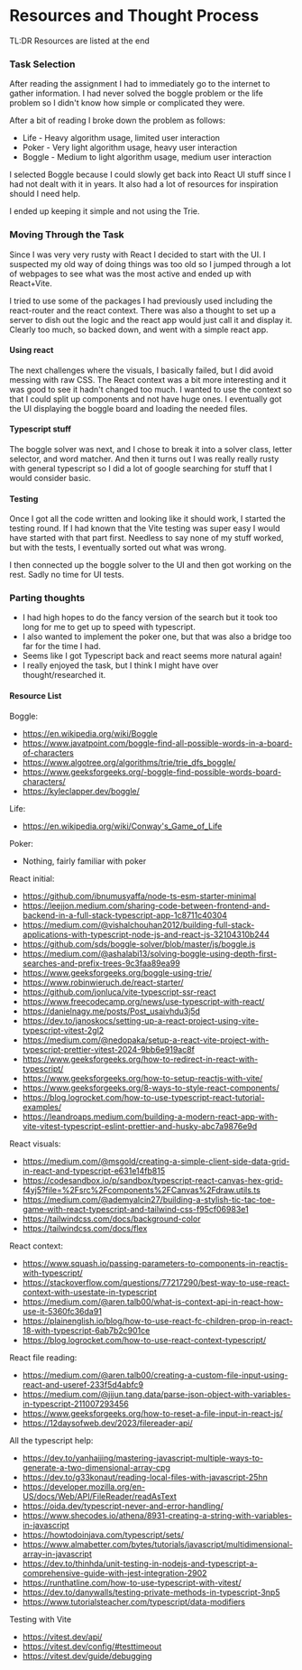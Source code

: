 # Resources and Thought Process

TL:DR Resources are listed at the end
### Task Selection
After reading the assignment I had to immediately go to the internet to gather information. I had never solved the boggle problem or the life problem so I didn't know how simple or complicated they were.

After a bit of reading I broke down the problem as follows:
- Life - Heavy algorithm usage, limited user interaction
- Poker - Very light algorithm usage, heavy user interaction
- Boggle -  Medium to light algorithm usage, medium user interaction

I selected Boggle because I could slowly get back into React UI stuff since I had not dealt with it in years. It also had a lot of resources for inspiration should I need help.

I ended up keeping it simple and not using the Trie.

### Moving Through the Task

Since I was very very rusty with React I decided to start with the UI. I suspected my old way of doing things was too old so I jumped through a lot of webpages to see what was the most active and ended up with React+Vite.

I tried to use some of the packages I had previously used including the react-router and the react context. There was also a thought to set up a server to dish out the logic and the react app would just call it and display it. Clearly too much, so backed down, and went with a simple react app.
#### Using react
The next challenges where the visuals, I basically failed, but I did avoid messing with raw CSS. The React context was a bit more interesting and it was good to see it hadn't changed too much. I wanted to use the context so that I could split up components and not have huge ones. I eventually got the UI displaying the boggle board and loading the needed files.
#### Typescript stuff
The boggle solver was next, and I chose to break it into a solver class, letter selector, and word matcher. And then it turns out I was really really rusty with general typescript so I did a lot of google searching for stuff that I would consider basic.
#### Testing
Once I got all the code written and looking like it should work, I started the testing round. If I had known that the Vite testing was super easy I would have started with that part first. Needless to say none of my stuff worked, but with the tests, I eventually sorted out what was wrong.

I then connected up the boggle solver to the UI and then got working on the rest. Sadly no time for UI tests.

### Parting thoughts
- I had high hopes to do the fancy version of the search but it took too long for me to get up to speed with typescript.
- I also wanted to implement the poker one, but that was also a bridge too far for the time I had.
- Seems like I got Typescript back and react seems more natural again!
- I really enjoyed the task, but I think I might have over thought/researched it.


#### Resource List

Boggle:
- https://en.wikipedia.org/wiki/Boggle
- https://www.javatpoint.com/boggle-find-all-possible-words-in-a-board-of-characters
- https://www.algotree.org/algorithms/trie/trie_dfs_boggle/
- https://www.geeksforgeeks.org/-boggle-find-possible-words-board-characters/
- https://kyleclapper.dev/boggle/

Life:
- https://en.wikipedia.org/wiki/Conway's_Game_of_Life

Poker:
- Nothing, fairly familiar with poker

React initial:
- https://github.com/ibnumusyaffa/node-ts-esm-starter-minimal
- https://leejjon.medium.com/sharing-code-between-frontend-and-backend-in-a-full-stack-typescript-app-1c8711c40304
- https://medium.com/@vishalchouhan2012/building-full-stack-applications-with-typescript-node-js-and-react-js-32104310b244
- https://github.com/sds/boggle-solver/blob/master/js/boggle.js
- https://medium.com/@ashalabi13/solving-boggle-using-depth-first-searches-and-prefix-trees-9c3faa89ea99
- https://www.geeksforgeeks.org/boggle-using-trie/
- https://www.robinwieruch.de/react-starter/
- https://github.com/jonluca/vite-typescript-ssr-react
- https://www.freecodecamp.org/news/use-typescript-with-react/
- https://danielnagy.me/posts/Post_usaivhdu3j5d
- https://dev.to/janoskocs/setting-up-a-react-project-using-vite-typescript-vitest-2gl2
- https://medium.com/@nedopaka/setup-a-react-vite-project-with-typescript-prettier-vitest-2024-9bb6e919ac8f
- https://www.geeksforgeeks.org/how-to-redirect-in-react-with-typescript/
- https://www.geeksforgeeks.org/how-to-setup-reactjs-with-vite/
- https://www.geeksforgeeks.org/8-ways-to-style-react-components/
- https://blog.logrocket.com/how-to-use-typescript-react-tutorial-examples/
- https://leandroaps.medium.com/building-a-modern-react-app-with-vite-vitest-typescript-eslint-prettier-and-husky-abc7a9876e9d

React visuals:
- https://medium.com/@msgold/creating-a-simple-client-side-data-grid-in-react-and-typescript-e631e14fb815
- https://codesandbox.io/p/sandbox/typescript-react-canvas-hex-grid-f4yj5?file=%2Fsrc%2Fcomponents%2FCanvas%2Fdraw.utils.ts
- https://medium.com/@ademyalcin27/building-a-stylish-tic-tac-toe-game-with-react-typescript-and-tailwind-css-f95cf06983e1
- https://tailwindcss.com/docs/background-color
- https://tailwindcss.com/docs/flex

React context:
- https://www.squash.io/passing-parameters-to-components-in-reactjs-with-typescript/
- https://stackoverflow.com/questions/77217290/best-way-to-use-react-context-with-usestate-in-typescript
- https://medium.com/@aren.talb00/what-is-context-api-in-react-how-use-it-5360fc36da91
- https://plainenglish.io/blog/how-to-use-react-fc-children-prop-in-react-18-with-typescript-6ab7b2c901ce
- https://blog.logrocket.com/how-to-use-react-context-typescript/

React file reading:
- https://medium.com/@aren.talb00/creating-a-custom-file-input-using-react-and-useref-233f5d4abfc9
- https://medium.com/@jijun.tang.data/parse-json-object-with-variables-in-typescript-211007293456
- https://www.geeksforgeeks.org/how-to-reset-a-file-input-in-react-js/
- https://12daysofweb.dev/2023/filereader-api/

All the typescript help:
- https://dev.to/yanhaijing/mastering-javascript-multiple-ways-to-generate-a-two-dimensional-array-cpg
- https://dev.to/g33konaut/reading-local-files-with-javascript-25hn
- https://developer.mozilla.org/en-US/docs/Web/API/FileReader/readAsText
- https://oida.dev/typescript-never-and-error-handling/
- https://www.shecodes.io/athena/8931-creating-a-string-with-variables-in-javascript
- https://howtodoinjava.com/typescript/sets/
- https://www.almabetter.com/bytes/tutorials/javascript/multidimensional-array-in-javascript
- https://dev.to/thinhda/unit-testing-in-nodejs-and-typescript-a-comprehensive-guide-with-jest-integration-2902
- https://runthatline.com/how-to-use-typescript-with-vitest/
- https://dev.to/danywalls/testing-private-methods-in-typescript-3np5
- https://www.tutorialsteacher.com/typescript/data-modifiers

Testing with Vite
- https://vitest.dev/api/
- https://vitest.dev/config/#testtimeout
- https://vitest.dev/guide/debugging